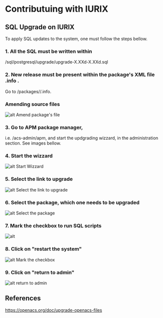 # Contributuing with IURIX
## SQL Upgrade on IURIX

To apply SQL updates to the system, one must follow the steps bellow.

### 1. All the SQL must be written within 
<package-name>/sql/postgresql/upgrade/upgrade-X.XXd-X.XXd.sql
  
### 2. New release must be present within the package's XML file .info . 
Go to /packages/<pkg-name>/<pkg-name>.info.

### Amending source files
![alt Amend package's file](https://www.iurix.com/resources/images/amending-sourcefiles.png)


### 3. Go to APM package manager, 
i.e. /acs-admin/apm, and start the updgrading wizzard, in the administration section. See images bellow.

### 4. Start the wizzard
![alt Start Wizzard ](https://iurix.com/resources/images/start-wizzard.png)

### 5. Select the link to upgrade
![alt Select the link to upgrade](https://iurix.com/resources/resources/images/select-upgrade.png)

### 6. Select the package, which one needs to be upgraded
![alt Select the package](https://iurix.comresources/images/select-package.png)

### 7. Mark the checkbox to run SQL scripts 
![alt ](https://iurix.com/resources/images/select-SQL-script.png)

### 8. Click on "restart the system"
![alt Mark the checkbox](https://iurix.com/resources/images/restarting-system.png )

### 9. Click on "return to admin"
![alt return to admin](https://iurix.com/resources/images/return-admin.png )


## References
https://openacs.org/doc/upgrade-openacs-files
